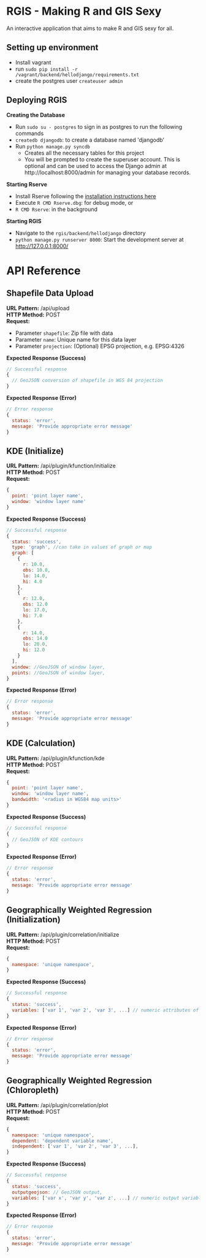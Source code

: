 # RGIS - Making R and GIS Sexy

An interactive application that aims to make R and GIS sexy for all. 

## Setting up environment
- Install vagrant
- run `sudo pip install -r /vagrant/backend/hellodjango/requirements.txt`
- create the postgres user `createuser admin`

## Deploying RGIS

__Creating the Database__

- Run `sudo su - postgres` to sign in as postgres to run the following commands
- `createdb djangodb`: to create a database named 'djangodb' 
- Run `python manage.py syncdb` 
    - Creates all the necessary tables for this project
    - You will be prompted to create the superuser account. This is optional and can be used to access the Django admin at http://localhost:8000/admin for managing your database records.

__Starting Rserve__

- Install Rserve following the [installation instructions here](http://www.rforge.net/Rserve/doc.html#inst "Install Rserve")
- Execute `R CMD Rserve.dbg`: for debug mode, or
- `R CMD Rserve`: in the background

__Starting RGIS__

- Navigate to the `rgis/backend/hellodjango` directory
- `python manage.py runserver 8000`: Start the development server at http://127.0.0.1:8000/

# API Reference
## Shapefile Data Upload

__URL Pattern:__ /api/upload  
__HTTP Method:__ POST  
__Request:__ 

- Parameter `shapefile`: Zip file with data
- Parameter `name`: Unique name for this data layer
- Parameter `projection`: (Optional) EPSG projection, e.g. EPSG:4326

__Expected Response (Success)__
```javascript
// Successful response
{
  // GeoJSON conversion of shapefile in WGS 84 projection
}
```

__Expected Response (Error)__
```javascript
// Error response
{
  status: 'error',
  message: 'Provide appropriate error message'
}
```

## KDE (Initialize)

__URL Pattern:__ /api/plugin/kfunction/initialize  
__HTTP Method:__ POST  
__Request:__  
```javascript
{
  point: 'point layer name',
  window: 'window layer name'
}
```

__Expected Response (Success)__
```javascript
// Successful response
{
  status: 'success',
  type: 'graph', //can take in values of graph or map
  graph: [
    {
      r: 10.0,
      obs: 10.0,
      lo: 14.0,
      hi: 4.0
    },
    {
      r: 12.0,
      obs: 12.0
      lo: 17.0,
      hi: 7.0
    },
    {
      r: 14.0,
      obs: 14.0
      lo: 20.0,
      hi: 12.0
    }
  ],
  window: //GeoJSON of window layer,
  points: //GeoJSON of window layer,
}
```

__Expected Response (Error)__
```javascript
// Error response
{
  status: 'error',
  message: 'Provide appropriate error message'
}
```

## KDE (Calculation)
__URL Pattern:__ /api/plugin/kfunction/kde  
__HTTP Method:__ POST  
__Request:__  
```javascript
{
  point: 'point layer name',
  window: 'window layer name',
  bandwidth: '<radius in WGS84 map units>'
}
```

__Expected Response (Success)__
```javascript
// Successful response
{
  // GeoJSON of KDE contours
}
```

__Expected Response (Error)__
```javascript
// Error response
{
  status: 'error',
  message: 'Provide appropriate error message'
}
```

## Geographically Weighted Regression (Initialization)
__URL Pattern:__ /api/plugin/correlation/initialize  
__HTTP Method:__ POST  
__Request:__  
```javascript
{
  namespace: 'unique namespace',
}
```
__Expected Response (Success)__
```javascript
// Successful response
{
  status: 'success',
  variables: ['var 1', 'var 2', 'var 3', ...] // numeric attributes of the shapefile
}
```

__Expected Response (Error)__
```javascript
// Error response
{
  status: 'error',
  message: 'Provide appropriate error message'
}
```

## Geographically Weighted Regression (Chloropleth)
__URL Pattern:__ /api/plugin/correlation/plot  
__HTTP Method:__ POST  
__Request:__  
```javascript
{
  namespace: 'unique namespace',
  dependent: 'dependent variable name',
  independent: ['var 1', 'var 2', 'var 3', ...],
}
```
__Expected Response (Success)__
```javascript
// Successful response
{
  status: 'success',
  outputgeojson: // GeoJSON output,
  variables: ['var x', 'var y', 'var z', ...] // numeric output variables of spgwr's gwr function in R
}
```

__Expected Response (Error)__
```javascript
// Error response
{
  status: 'error',
  message: 'Provide appropriate error message'
}
```
